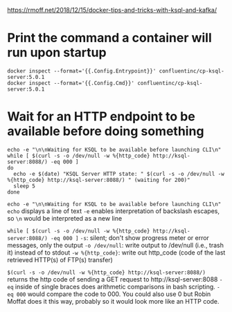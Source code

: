 https://rmoff.net/2018/12/15/docker-tips-and-tricks-with-ksql-and-kafka/

# Print the command a container will run upon startup

```
docker inspect --format='{{.Config.Entrypoint}}' confluentinc/cp-ksql-server:5.0.1
docker inspect --format='{{.Config.Cmd}}' confluentinc/cp-ksql-server:5.0.1
```

# Wait for an HTTP endpoint to be available before doing something

```
echo -e "\n\nWaiting for KSQL to be available before launching CLI\n"
while [ $(curl -s -o /dev/null -w %{http_code} http://ksql-server:8088/) -eq 000 ]
do 
  echo -e $(date) "KSQL Server HTTP state: " $(curl -s -o /dev/null -w %{http_code} http://ksql-server:8088/) " (waiting for 200)"
  sleep 5
done
```

`echo -e "\n\nWaiting for KSQL to be available before launching CLI\n"`
`echo` displays a line of text
`-e` enables interpretation of backslash escapes, so `\n` would be interpreted as a new line

`while [ $(curl -s -o /dev/null -w %{http_code} http://ksql-server:8088/) -eq 000 ]`
`-s`: silent; don't show progress meter or error messages, only the output
`-o /dev/null`: write output to /dev/null (i.e., trash it) instead of to stdout
`-w %{http_code}`: write out http_code (code of the last retrieved HTTP(s) of FTP(s) transfer)

`$(curl -s -o /dev/null -w %{http_code} http://ksql-server:8088/)`
returns the http code of sending a GET request to http://ksql-server:8088
`-eq` inside of single braces does arithmetic comparisons in bash scripting.
`-eq 000` would compare the code to 000. You could also use 0 but Robin Moffat does it this way, probably so it would look more like an HTTP code.